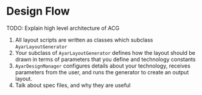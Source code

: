 # Design Flow

TODO: Explain high level architecture of ACG 
1. All layout scripts are written as classes which subclass `AyarLayoutGenerator`
2. Your subclass of `AyarLayoutGenerator` defines how the layout should be drawn in terms of parameters that you define and technology constants
3. `AyarDesignManager` configures details about your technology, receives parameters from the user, and runs the generator to create an output layout.
4. Talk about spec files, and why they are useful
